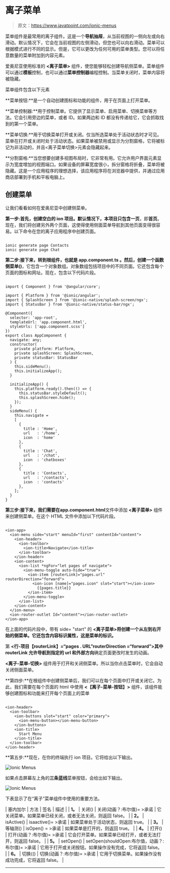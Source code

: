 # 离子菜单

> 原文：<https://www.javatpoint.com/ionic-menus>

菜单组件是最常用的离子组件。这是一个**导航抽屉**，从当前视图的一侧向左或向右滑动。默认情况下，它会在当前视图的左侧滑动，但您也可以向右滑动。菜单可以根据模式进行不同的显示。但是，它可以更改为任何可用的菜单类型。您可以将任意数量的菜单附加到内容元素。

爱奥尼亚使用标准的 **<离子菜单>** 组件，使您能够轻松创建导航侧菜单。菜单组件可以通过**模板**控制，也可以通过**菜单控制器**编程控制。当菜单关闭时，菜单内容将被隐藏。

菜单组件包含以下元素

**菜单按钮:**是一个自动创建图标和功能的组件，用于在页面上打开菜单。

**菜单控制器:**用于控制菜单。它提供了显示菜单、启用菜单、切换菜单等方法。它会引用旁边的菜单，或者 ID。如果两边和 ID 都没有传递给它，它会抓取找到的第一个菜单。

**菜单切换:**用于切换菜单打开或关闭。仅当所选菜单处于活动状态时才可见。菜单在打开或关闭时处于活动状态。如果菜单被禁用或显示为分割窗格，它将被标记为非活动的，并且<离子菜单切换>元素会隐藏起来。

**分割窗格:**当您想要创建多视图布局时，它非常有用。它允许用户界面元素显示为宽度增加的视图端口。如果设备的屏幕宽度很小，拆分窗格将折叠，菜单将被隐藏。这是一个应用程序的理想选择，该应用程序将在浏览器中提供，并通过应用商店部署到手机和平板电脑上。

## 创建菜单

让我们看看如何在爱奥尼亚中创建侧菜单。

**第一步:**首先，创建空白的 ion 项目。默认情况下，本项目只包含**一页**，即**首页**。现在，我们将创建另外两个页面，这使得使用侧面菜单导航到其他页面变得很容易。以下命令在您的离子应用程序中创建页面。

```

ionic generate page Contacts
ionic generate page Chat

```

**第二步:**接下来，转到根组件，也就是 **app.component.ts** 。然后，创建一个函数**侧菜单()**，它包含一个对象数组。对象数组包括项目中的不同页面。它还包含每个页面的图标和网址。现在，包含以下代码片段。

```

import { Component } from '@angular/core';

import { Platform } from '@ionic/angular';
import { SplashScreen } from '@ionic-native/splash-screen/ngx';
import { StatusBar } from '@ionic-native/status-bar/ngx';

@Component({
  selector: 'app-root',
  templateUrl: 'app.component.html',
  styleUrls: ['app.component.scss']
})
export class AppComponent {
  navigate: any;
  constructor(
    private platform: Platform,
    private splashScreen: SplashScreen,
    private statusBar: StatusBar
  ) {
    this.sideMenu();
    this.initializeApp();
  }

  initializeApp() {
    this.platform.ready().then(() => {
      this.statusBar.styleDefault();
      this.splashScreen.hide();
    });
  }
  sideMenu() {
    this.navigate =
    [
      {
        title : 'Home',
        url   : '/home',
        icon  : 'home'
      },
      {
        title : 'Chat',
        url   : '/chat',
        icon  : 'chatboxes'
      },
      {
        title : 'Contacts',
        url   : '/contacts',
        icon  : 'contacts'
      },
    ];
  }
}

```

**第三步:**接下来，我们需要在**app.component.html**文件中添加 **<离子菜单>** 组件来创建侧菜单。在这个 HTML 文件中添加以下代码片段。

```

<ion-app>
  <ion-menu side="start" menuId="first" contentId="content">
    <ion-header>
      <ion-toolbar>
        <ion-title>Navigate</ion-title>
      </ion-toolbar>
    </ion-header>
    <ion-content>
      <ion-list *ngFor="let pages of navigate">
        <ion-menu-toggle auto-hide="true">
          <ion-item [routerLink]="pages.url" routerDirection="forward">
            <ion-icon [name]="pages.icon" slot="start"></ion-icon>
              {{pages.title}} 
          </ion-item>
        </ion-menu-toggle>
      </ion-list>
    </ion-content>
  </ion-menu>
  <ion-router-outlet Id="content"></ion-router-outlet>
</ion-app>

```

在上面的代码片段中，带有 side= "start" 的 **<离子菜单>将创建一个从左到右开始的侧菜单。它还包含内容标识属性，这是菜单的标识。**

第 **<行-项目【routerLink】=“pages . URL”routerDirection =“forward”>**其中 routerLink 允许导航到指定的 **url** 和**外部方向**确定页面更改时发生的动画。

**<离子-菜单-切换>** 组件用于打开和关闭侧菜单。所以当你点击菜单时，它会自动关闭侧面菜单。

**第四步:**在根组件中创建侧菜单后，我们可以在每个页面中打开或关闭它。为此，我们需要在每个页面的 html 中使用 **<【离子-菜单-按钮】>** 组件，该组件能够创建图标和功能来打开每个页面上的菜单

```

<ion-header>
  <ion-toolbar>
    <ion-buttons slot="start" color="primary">
      <ion-menu-button></ion-menu-button>
    </ion-buttons>
    <ion-title>
      Start Menu
    </ion-title>
  </ion-toolbar>
</ion-header>

```

**第五步:**现在，在你的终端执行 ion 项目。它将给出以下输出。

![Ionic Menus](img/5c93e946b6604c47524bf3566021048e.png)

如果点击屏幕左上角的**三条蓝线**菜单按钮，会给出如下输出。

![Ionic Menus](img/402f44e770fc13543cf3c6bcc9dda197.png)

下表显示了在“离子”菜单组件中使用的重要方法。

| 塞内加尔 | 方法 | 签名 | 描述 |
| **1。** | 关闭() | 关闭(动画？:布尔值)= >承诺<boolean></boolean> | 它关闭菜单。如果菜单已经关闭，或者无法关闭，则返回 false。 |
| **2。** | isActive() | isaactive()= >承诺<boolean></boolean> | 如果菜单处于活动状态，则返回 true。 |
| **3。** | 等轴测() | isOpen() = >承诺<boolean></boolean> | 如果菜单是打开的，则返回 true。 |
| **4。** | 打开() | 打开(动画？:布尔值)= >承诺<boolean></boolean> | 它会打开菜单。如果菜单已经打开，或者无法打开，则返回 false。 |
| **5。** | setOpen() | setOpen(shouldOpen:布尔值，动画？:布尔值)= >承诺<boolean></boolean> | 它用于打开或关闭按钮。如果操作没有完成，它将返回 false。 |
| **6。** | 切换(() | 切换(动画？:布尔值)= >承诺<boolean></boolean> | 它用于切换菜单。如果操作没有成功完成，它将返回 false。 |

* * *